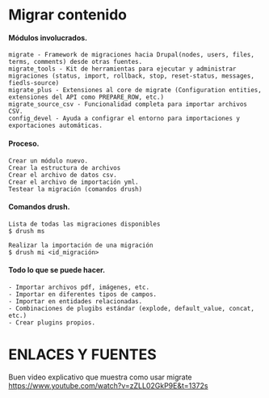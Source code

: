 Migrar contenido
========
#### Módulos involucrados.
```
migrate - Framework de migraciones hacia Drupal(nodes, users, files, terms, comments) desde otras fuentes.
migrate_tools - Kit de herramientas para ejecutar y administrar migraciones (status, import, rollback, stop, reset-status, messages, fiedls-source)
migrate_plus - Extensiones al core de migrate (Configuration entities, extensiones del API como PREPARE_ROW, etc.)
migrate_source_csv - Funcionalidad completa para importar archivos CSV.
config_devel - Ayuda a configrar el entorno para importaciones y exportaciones automáticas.
```
#### Proceso.
```
Crear un módulo nuevo.
Crear la estructura de archivos
Crear el archivo de datos csv.
Crear el archivo de importación yml.
Testear la migración (comandos drush)
```
#### Comandos drush.
```
Lista de todas las migraciones disponibles
$ drush ms

Realizar la importación de una migración
$ drush mi <id_migración>
```
#### Todo lo que se puede hacer.
```
- Importar archivos pdf, imágenes, etc.
- Importar en diferentes tipos de campos.
- Importar en entidades relacionadas.
- Combinaciones de plugibs estándar (explode, default_value, concat, etc.)
- Crear plugins propios.
```

ENLACES Y FUENTES
=================
Buen video explicativo que muestra como usar migrate
https://www.youtube.com/watch?v=zZLL02GkP9E&t=1372s
